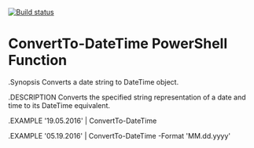 [![Build status](https://ci.appveyor.com/api/projects/status/f3cl7slwdhpv573q?svg=true)](https://ci.appveyor.com/project/fpschultze/convertto-datetime)

# ConvertTo-DateTime PowerShell Function
  .Synopsis
  Converts a date string to DateTime object.

  .DESCRIPTION
  Converts the specified string representation of a date and time to its DateTime equivalent.

  .EXAMPLE
  '19.05.2016' | ConvertTo-DateTime

  .EXAMPLE
  '05.19.2016' | ConvertTo-DateTime -Format 'MM.dd.yyyy'